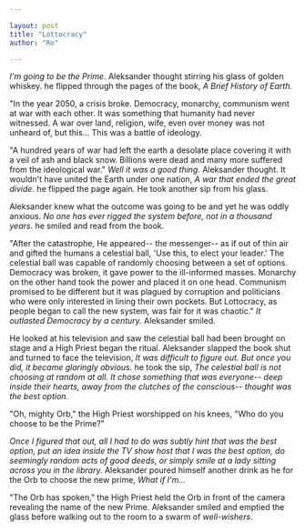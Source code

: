 ```yaml
---

layout: post
title: "Lottocracy" 
author: "Ro"

---
```


<!--
Prompt: 

You don't live in a Democracy, you live in a Lottocracy. Your rulers are chosen at random via a lottery system.

- Setting:
	It is the re-election year lottocracy
- One of the candidates is waiting for the results
- After years of war between the democractic and monarchic supporters it has finally be decided to choose the ruler through lottery. The choice is made by a celestial/magic ball that picks a number at random
-->

*I'm going to be the Prime.* Aleksander thought stirring his glass of golden whiskey. he flipped through the pages of the book, *A Brief History of Earth.*

"In the year 2050, a crisis broke. Democracy, monarchy, communism went at war with each other. It was something that humanity had never witnessed. A war over land, religion, wife, even over money was not unheard of, but this... This was a battle of ideology.

"A hundred years of war had left the earth a desolate place covering it with a veil of ash and black snow. Billions were dead and many more suffered from the ideological war." *Well it was a good thing.* Aleksander thought. It wouldn't have united the Earth under one nation, *A war that ended the great divide.* he flipped the page again. He took another sip from his glass. 

Aleksander knew what the outcome was going to be and yet he was oddly anxious. *No one has ever rigged the system before, not in a thousand years.* he smiled and read from the book.

"After the catastrophe, He appeared-- the messenger-- as if out of thin air and gifted the humans a celestial ball, 'Use this, to elect your leader.' The celestial ball was capable of randomly choosing between a set of options. Democracy was broken, it gave power to the ill-informed masses. Monarchy on the other hand took the power and placed it on one head. Communism promised to be different but it was plagued by corruption and politicians who were only interested in lining their own pockets. But Lottocracy, as people began to call the new system, was fair for it was chaotic." *It outlasted Democracy by a century.* Aleksander smiled.

He looked at his television and saw the celestial ball had been brought on stage and a High Priest began the ritual. Aleksander slapped the book shut and turned to face the television, *It was difficult to figure out. But once you did, it became glaringly obvious.* he took the sip, *The celestial ball is not choosing at random at all. It chose something that was everyone-- deep inside their hearts, away from the clutches of the conscious-- thought was the best option.* 

"Oh, mighty Orb," the High Priest worshipped on his knees, "Who do you choose to be the Prime?"

*Once I figured that out, all I had to do was subtly hint that was the best option, put an idea inside the TV show host that I was the best option, do seemingly random acts of good deeds, or simply smile at a lady sitting across you in the library.*  Aleksander poured himself another drink as he for the Orb to choose the new prime, *What if I'm...*

"The Orb has spoken," the High Priest held the Orb in front of the camera revealing the name of the new Prime. Aleksander smiled and emptied the glass before walking out to the room to a swarm of *well-wishers*.